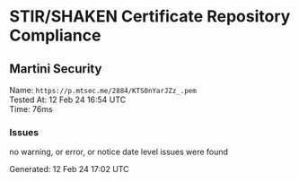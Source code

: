 # STIR/SHAKEN Certificate Repository Compliance

## Martini Security

Name: `https://p.mtsec.me/2884/KTS0nYarJZz_.pem`\
Tested At: 12 Feb 24 16:54 UTC\
Time: 76ms

### Issues

no warning, or error, or notice date level issues were found

Generated: 12 Feb 24 17:02 UTC